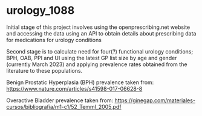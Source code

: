 # urology_1088

Initial stage of this project involves using the openprescribing.net website and accessing the data using an API to obtain details about prescribing data for medications for urology conditions

Second stage is to calculate need for four(?) functional urology conditions; BPH, OAB, PPI and UI using the latest GP list size by age and gender (currently March 2023) and applying prevalence rates obtained from the literature to these populations.

Benign Prostatic Hyperplasia (BPH) prevalence taken from: https://www.nature.com/articles/s41598-017-06628-8

Overactive Bladder prevalence taken from: https://ginegap.com/materiales-cursos/bibliografia/m1-c1/52_Temml_2005.pdf

